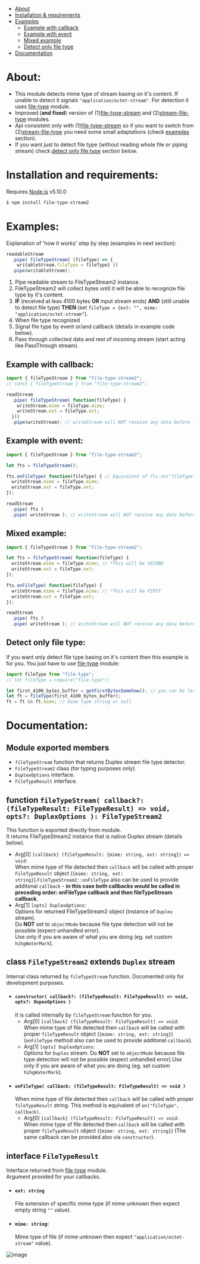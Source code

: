 
- [About](#about)
- [Installation & requirements](#installation-and-requirements)
- [Examples](#examples)
  - [Example with callback](#example-with-callback)
  - [Example with event](#example-with-event)
  - [Mixed example](#mixed-example)
  - [Detect only file type](#detect-only-file-type)
- [Documentation](#documentation)

# About:
- This module detects mime type of stream basing on it's content. If unable to detect it signals `"application/octet-stream"`. For detection it uses [file-type](https://www.npmjs.com/package/file-type) module.
- Improved (**and fixed**) version of (1)[file-type-stream](https://www.npmjs.com/package/file-type-stream) and (2)[stream-file-type](https://www.npmjs.com/package/stream-file-type) modules.
- Api consistent only with (1)[file-type-stream](https://www.npmjs.com/package/file-type-stream) so if you want to switch from (2)[stream-file-type](https://www.npmjs.com/package/stream-file-type) you need some small adaptations (check [examples](#examples) section).
- If you want just to detect file type (without reading whole file or piping stream) check [detect only file type](#detect-only-file-type) section below.

# Installation and requirements:
Requires [Node.js](https://nodejs.org/) v5.10.0
```sh
$ npm install file-type-stream2
```

# Examples:
Explanation of 'how it works' step by step (examples in next section):
```js
readableStream
  .pipe( fileTypeStream( (fileType) => {
    writableStream.fileType = fileType} ))
  .pipe(writableStream);
```
1. Pipe readable stream to FileTypeStream2 instance.
2. FileTypeStream2 will collect bytes until it will be able to recognize file type by it's content.
3. **IF** (received at leas 4100 bytes **OR** input stream ends) **AND** (still unable to detect file type) **THEN** (set `fileType = {ext: "", mime: "application/octet-stream"`).
4. When file type recognized
5. Signal file type by event or/and callback (details in example code below).
6. Pass through collected data and rest of incoming stream (start acting like PassThrough stream).

## Example with callback:
```js
import { fileTypeStream } from "file-type-stream2";
// const { fileTypeStream } from "file-type-stream2";

readStream
  .pipe( fileTypeStream( function(fileType) {
    writeStream.mime = fileType.mime;
    writeStream.ext = fileType.ext;
  }))
  .pipe(writeStream); // writeStream will NOT receive any data before file type recognized.
```

## Example with event:
```js
import { fileTypeStream } from "file-type-stream2";

let fts = fileTypeStream();

fts.onFileType( function(fileType) { // Equivalent of fts.on("fileType", function(fileType){...})
  writeStream.mime = fileType.mime;
  writeStream.ext = fileType.ext;
});

readStream
  .pipe( fts )
  .pipe( writeStream ); // writeStream will NOT receive any data before file type recognized.
```


## Mixed example:
```js
import { fileTypeStream } from "file-type-stream2";

let fts = fileTypeStream( function(fileType) {
  writeStream.mime = fileType.mime; // *This will be SECOND
  writeStream.ext = fileType.ext;
});

fts.onFileType( function(fileType) {
  writeStream.mime = fileType.mime; // *This will be FIRST
  writeStream.ext = fileType.ext;
});

readStream
  .pipe( fts )
  .pipe( writeStream ); // writeStream will NOT receive any data before file type recognized.
```


## Detect only file type:
If you want only detect file type basing on it's content then this example is for you.
You just have to use [file-type](https://www.npmjs.com/package/file-type) module:
```js
import fileType from "file-type";
// let fileType = require("file-type");

let first_4100_bytes_buffer = getFirstBytesSomehow(); // you can be less efficient and read whole file into buffer
let ft = fileType(first_4100_bytes_buffer);
ft = ft && ft.mime; // mime type string or null
```

# Documentation:

## Module exported members
  - `fileTypeStream` function that returns Duplex stream file type detector.
  - `FileTypeStream2` class (for typing purposes only).
  - `DuplexOptions` interface.
  - `FileTypeResult` interface.

## function `fileTypeStream( callback?: (fileTypeResult: FileTypeResult) => void, opts?: DuplexOptions ): FileTypeStream2`
This function is exported directly from module.<br>It returns FileTypeStream2 instance that is native Duplex stream (details below).
  - Arg[0] `[callback] (fileTypeResult: {mime: string, ext: string}) => void`:<br>
    When mime type of file detected then `callback` will be called with proper `FileTypeResult` object (`{mime: string, ext: string}`).`FileTypeStream2::onFileType` also can be used to provide additonal `callback` - **in this case both callbacks would be called in preceding order: onFileType callback and then fileTypeStream callback**.
  - Arg[1] `[opts] DuplexOptions`:<br>
    Options for returned FileTypeStream2 object (instance of `Duplex` stream).<br>Do **NOT** set to `objectMode` because file type detection will not be possible (expect unhandled error).<br>Use only if you are aware of what you are doing (eg. set custom `hihgWaterMark`).

## class `FileTypeStream2` extends `Duplex` stream
Internal class returned by `fileTypeStream` function. Documented only for development purposes.
- #### `constructor( callback?: (fileTypeResult: FileTypeResult) => void, opts?: DupexOptions )`
  It is called internally by `fileTypeStream` function for you.
  - Arg[0] `[callback] (fileTypeResult: FileTypeResult) => void`:<br>
    When mime type of file detected then `callback` will be called with proper `fileTypeResult` object (`{mime: string, ext: string}`) (`onFileType` method also can be used to provide additonal `callback`).<br>
  - Arg[1] `[opts] DuplexOptions`:<br>
    Options for `Duplex` stream. Do **NOT** set to `objectMode` because file type detection will not be possible (expect unhandled error).Use only if you are aware of what you are doing (eg. set custom `hihgWaterMark`).
- #### `onFileType( callback: (fileTypeResult: FileTypeResult) => void )`
  When mime type of file detected then `callback` will be called with proper `fileTypeResult` string. This method is equivalent of `on("fileType", callback)`.
  - Arg[0] `[callback] (fileTypeResult: FileTypeResult) => void`:<br>
    When mime type of file detected then `callback` will be called with proper `fileTypeResult` object (`{mime: string, ext: string}`) (The same callback can be provided also via `constructor`).<br>

## interface `FileTypeResult`
Interface returned from [file-type](https://www.npmjs.com/package/file-type) module.<br>Argument provided for your callbacks.
- #### `ext: string`
  File extension of specific mime type (if mime unknown then expect empty string `""` value).
- #### `mime: string`:
  Mime type of file (if mime unknown then expect `"application/octet-stream"` value).


![image](https://assets-cdn.github.com/images/modules/logos_page/GitHub-Mark.png)
